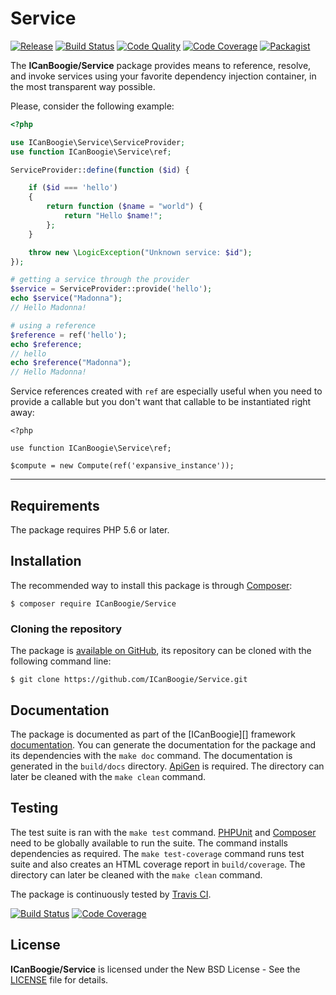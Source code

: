# Service

[![Release](https://img.shields.io/packagist/v/ICanBoogie/Service.svg)](https://packagist.org/packages/ICanBoogie/Service)
[![Build Status](https://img.shields.io/travis/ICanBoogie/Service.svg)](http://travis-ci.org/ICanBoogie/Service)
[![Code Quality](https://img.shields.io/scrutinizer/g/ICanBoogie/Service.svg)](https://scrutinizer-ci.com/g/ICanBoogie/Service)
[![Code Coverage](https://img.shields.io/coveralls/ICanBoogie/Service.svg)](https://coveralls.io/r/ICanBoogie/Service)
[![Packagist](https://img.shields.io/packagist/dt/ICanBoogie/Service.svg)](https://packagist.org/packages/ICanBoogie/Service)

The **ICanBoogie/Service** package provides means to reference, resolve, and invoke services using
your favorite dependency injection container, in the most transparent way possible.

Please, consider the following example:

```php
<?php

use ICanBoogie\Service\ServiceProvider;
use function ICanBoogie\Service\ref;

ServiceProvider::define(function ($id) {

	if ($id === 'hello')
	{
		return function ($name = "world") {
			return "Hello $name!";
		};
	}

	throw new \LogicException("Unknown service: $id");
});

# getting a service through the provider
$service = ServiceProvider::provide('hello');
echo $service("Madonna");
// Hello Madonna!

# using a reference
$reference = ref('hello');
echo $reference;
// hello
echo $reference("Madonna");
// Hello Madonna! 
```

Service references created with `ref` are especially useful when you need to provide a callable
but you don't want that callable to be instantiated right away:

```
<?php

use function ICanBoogie\Service\ref;

$compute = new Compute(ref('expansive_instance'));
```




----------





## Requirements

The package requires PHP 5.6 or later.





## Installation

The recommended way to install this package is through [Composer](http://getcomposer.org/):

```
$ composer require ICanBoogie/Service
```





### Cloning the repository

The package is [available on GitHub](https://github.com/ICanBoogie/Service), its repository can be cloned with the following command line:

	$ git clone https://github.com/ICanBoogie/Service.git





## Documentation

The package is documented as part of the [ICanBoogie][] framework [documentation][]. You can
generate the documentation for the package and its dependencies with the `make doc` command. The
documentation is generated in the `build/docs` directory. [ApiGen](http://apigen.org/) is required.
The directory can later be cleaned with the `make clean` command.





## Testing

The test suite is ran with the `make test` command. [PHPUnit](https://phpunit.de/) and
[Composer](http://getcomposer.org/) need to be globally available to run the suite. The command
installs dependencies as required. The `make test-coverage` command runs test suite and also creates
an HTML coverage report in `build/coverage`. The directory can later be cleaned with the `make
clean` command.

The package is continuously tested by [Travis CI](http://about.travis-ci.org/).

[![Build Status](https://img.shields.io/travis/ICanBoogie/Service.svg)](http://travis-ci.org/ICanBoogie/Service)
[![Code Coverage](https://img.shields.io/coveralls/ICanBoogie/Service.svg)](https://coveralls.io/r/ICanBoogie/Service)





## License

**ICanBoogie/Service** is licensed under the New BSD License - See the [LICENSE](LICENSE) file for details.





[documentation]: https://icanboogie.org/api/service/master/

